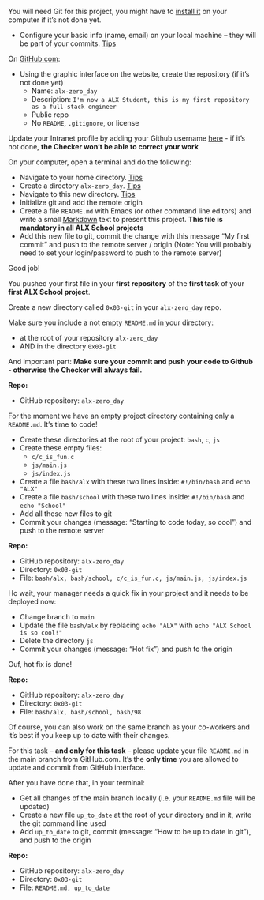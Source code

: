 You will need Git for this project, you might have to [install it](https://alx-intranet.hbtn.io/rltoken/qhCES0BhU0FQc8kbWfD8Ug) on your computer if it’s not done yet.

- Configure your basic info (name, email) on your local machine – they will be part of your commits. [Tips](https://alx-intranet.hbtn.io/rltoken/V2JYYogSxXcS8T9YMuahZQ)

On [GitHub.com](https://alx-intranet.hbtn.io/rltoken/1vpH3ScWYjfgZD0J59jusA):

- Using the graphic interface on the website, create the repository (if it’s not done yet)
  - Name: `alx-zero_day`
  - Description: `I'm now a ALX Student, this is my first repository as a full-stack engineer`
  - Public repo
  - No `README`, `.gitignore`, or license

Update your Intranet profile by adding your Github username [here](https://alx-intranet.hbtn.io/rltoken/9dthiwx9AyxxUzV_QPIRWQ) - if it’s not done, **the Checker won’t be able to correct your work**

On your computer, open a terminal and do the following:

- Navigate to your home directory. [Tips](https://alx-intranet.hbtn.io/rltoken/Fj3VK7ueG1JR35QPw0b8Gg)
- Create a directory `alx-zero_day`. [Tips](https://alx-intranet.hbtn.io/rltoken/wgoyDWhg_ay1SGI9nrWjGw)
- Navigate to this new directory. [Tips](https://alx-intranet.hbtn.io/rltoken/qSP5HcBSSIL0U23PdIGKLw)
- Initialize git and add the remote origin
- Create a file `README.md` with Emacs (or other command line editors) and write a small [Markdown](https://alx-intranet.hbtn.io/rltoken/cS_mrgo3M5QtDRgRB21kBw) text to present this project. **This file is mandatory in all ALX School projects**
- Add this new file to git, commit the change with this message “My first commit” and push to the remote server / origin (Note: You will probably need to set your login/password to push to the remote server)

Good job!

You pushed your first file in your **first repository** of the **first task** of your **first ALX School project**.

Create a new directory called `0x03-git` in your `alx-zero_day` repo.

Make sure you include a not empty `README.md` in your directory:

- at the root of your repository `alx-zero_day`
- AND in the directory `0x03-git`

And important part: **Make sure your commit and push your code to Github - otherwise the Checker will always fail.**

**Repo:**

- GitHub repository: `alx-zero_day`

For the moment we have an empty project directory containing only a `README.md`. It’s time to code!

- Create these directories at the root of your project: `bash`, `c`, `js`
- Create these empty files:
  - `c/c_is_fun.c`
  - `js/main.js`
  - `js/index.js`
- Create a file `bash/alx` with these two lines inside: `#!/bin/bash` and `echo "ALX"`
- Create a file `bash/school` with these two lines inside: `#!/bin/bash` and `echo "School"`
- Add all these new files to git
- Commit your changes (message: “Starting to code today, so cool”) and push to the remote server

**Repo:**

- GitHub repository: `alx-zero_day`
- Directory: `0x03-git`
- File: `bash/alx, bash/school, c/c_is_fun.c, js/main.js, js/index.js`

Ho wait, your manager needs a quick fix in your project and it needs to be deployed now:

- Change branch to `main`
- Update the file `bash/alx` by replacing `echo "ALX"` with `echo "ALX School is so cool!"`
- Delete the directory `js`
- Commit your changes (message: “Hot fix”) and push to the origin

Ouf, hot fix is done!

**Repo:**

- GitHub repository: `alx-zero_day`
- Directory: `0x03-git`
- File: `bash/alx, bash/school, bash/98`

Of course, you can also work on the same branch as your co-workers and it’s best if you keep up to date with their changes.

For this task – **and only for this task** – please update your file `README.md` in the main branch from GitHub.com. It’s the **only time** you are allowed to update and commit from GitHub interface.

After you have done that, in your terminal:

- Get all changes of the main branch locally (i.e. your `README.md` file will be updated)
- Create a new file `up_to_date` at the root of your directory and in it, write the git command line used
- Add `up_to_date` to git, commit (message: “How to be up to date in git”), and push to the origin

**Repo:**

- GitHub repository: `alx-zero_day`
- Directory: `0x03-git`
- File: `README.md, up_to_date`
